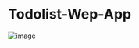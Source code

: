 # Todolist-Wep-App
![image](https://user-images.githubusercontent.com/118171405/210399602-31978834-9ff4-4ce6-bc94-55304b0606a0.png)

